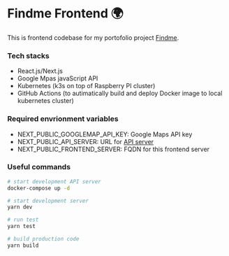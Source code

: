 # Findme Frontend 🌍

This is frontend codebase for my portofolio project [Findme](https://findme.hiro.one).

### Tech stacks

- React.js/Next.js
- Google Mpas javaScript API
- Kubernetes (k3s on top of Raspberry PI cluster)
- GitHub Actions (to autimatically build and deploy Docker image to local kubernetes cluster)

### Required envrionment variables

- NEXT_PUBLIC_GOOGLEMAP_API_KEY: Google Maps API key
- NEXT_PUBLIC_API_SERVER: URL for [API server](https://github.com/hirotake111/findme_api)
- NEXT_PUBLIC_FRONTEND_SERVER: FQDN for this frontend server

### Useful commands

```bash
# start development API server
docker-compose up -d

# start development server
yarn dev

# run test
yarn test

# build production code
yarn build
```
